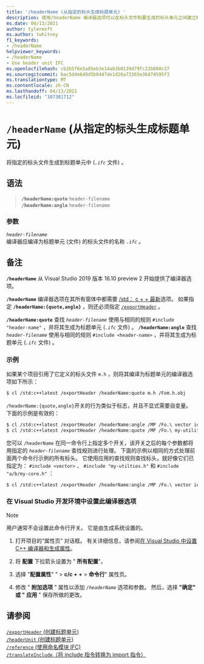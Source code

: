 ```yaml
---
title: '/headerName (从指定的标头生成标题单元) '
description: 使用/headerName 编译器选项可以在标头文件和要生成的标头单元之间建立映射。
ms.date: 04/13/2021
author: tylermsft
ms.author: twhitney
f1_keywords:
- /headerName
helpviewer_keywords:
- /headerName
- Use header unit IFC
ms.openlocfilehash: cb2b5f6e5a85eb3e14ab3b0139d79fc22b080c37
ms.sourcegitcommit: bac5dde649d5b0447de1d26a73365e36d74595f3
ms.translationtype: MT
ms.contentlocale: zh-CN
ms.lasthandoff: 04/13/2021
ms.locfileid: "107381712"
---
```

# <a name="headername-build-a-header-unit-from-the-specified-header"></a>`/headerName` (从指定的标头生成标题单元) 

将指定的标头文件生成到标题单元中 (*`.ifc`* 文件) 。

## <a name="syntax"></a>语法

> **`/headerName:quote`** `header-filename`\
> **`/headerName:angle`** `header-filename`

### <a name="arguments"></a>参数

*`header-filename`*\
编译器应编译为标题单元 (文件) 的标头文件的名称 *`.ifc`* 。

## <a name="remarks"></a>备注

**`/headerName`** 从 Visual Studio 2019 版本 16.10 preview 2 开始提供了编译器选项。

**`/headerName`** 编译器选项在其所有窗体中都需要 [/std： c + + 最新](std-specify-language-standard-version.md)选项。
如果指定 **`/headerName:{quote,angle}`** ，则还必须指定 [`/exportHeader`](module-exportheader.md) 。

**`/headerName:quote`** 查找 *`header-filename`* 使用与相同的规则 `#include "header-name"` ，并将其生成为标题单元 (*`.ifc`* 文件) 。
**`/headerName:angle`** 查找 *`header-filename`* 使用与相同的规则 `#include <header-name>` ，并将其生成为标题单元 (*`.ifc`* 文件) 。

### <a name="examples"></a>示例

如果某个项目引用了它定义的标头文件 `m.h` ，则将其编译为标题单元的编译器选项如下所示：

```Bash
$ cl /std:c++latest /exportHeader /headerName:quote m.h /Fom.h.obj
```

`/headerName:{quote,angle}`开关的行为类似于标志，并且不显式需要自变量。 下面的示例是有效的：

```Bash
$ cl /std:c++latest /exportHeader /headerName:angle /MP /Fo.\ vector iostream algorithm
$ cl /std:c++latest /exportHeader /headerName:quote /MP /Fo.\ my-utilities.h a/b/my-core.h
```

您可以 `/headerName` 在同一命令行上指定多个开关，该开关之后的每个参数都将用指定的 *`header-filename`* 查找规则进行处理。 下面的示例以相同的方式处理前面两个命令行示例的所有标头。 它使用应用的查找规则查找标头，就好像它们已指定为： `#include <vector>` 、 `#include "my-utilties.h"` 和 `#include "a/b/my-core.h"` ：

```bash
$ cl /std:c++latest /exportHeader /headerName:angle /MP /Fo.\ vector iostream algorithm /headerName:quote my-utilities.h a/b/my-core.h
```

### <a name="to-set-this-compiler-option-in-the-visual-studio-development-environment"></a>在 Visual Studio 开发环境中设置此编译器选项

> [!NOTE]
> 用户通常不会设置此命令行开关。 它是由生成系统设置的。

1. 打开项目的“属性页”  对话框。 有关详细信息，请参阅[在 Visual Studio 中设置 C++ 编译器和生成属性](../working-with-project-properties.md)。

1. 将 **配置** 下拉箭头设置为 " **所有配置**"。

1. 选择 "**配置属性**" "  >  **c/c + +**  >  **命令行**" 属性页。

1. 修改 " **附加选项** " 属性以添加 *`/headerName`* 选项和参数。 然后，选择 **"确定" 或 "** **应用** " 保存所做的更改。

## <a name="see-also"></a>请参阅

[`/exportHeader` (创建标题单元) ](module-exportheader.md)\
[`/headerUnit` (创建标题单元) ](headerunit.md)\
[`/reference` (使用命名模块 IFC) ](module-reference.md)\
[`/translateInclude`（将 include 指令转换为 import 指令）](translateinclude.md)
